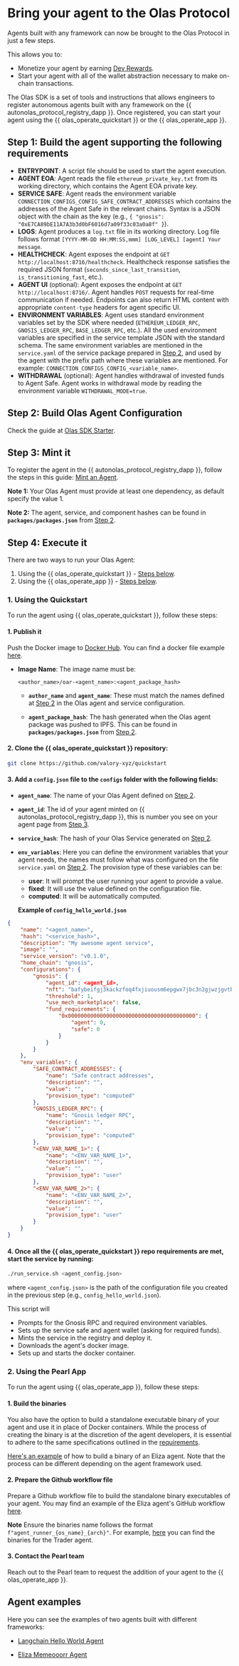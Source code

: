 # Bring your agent to the Olas Protocol

Agents built with any framework can now be brought to the Olas Protocol in just a few steps.

This allows you to:

- Monetize your agent by earning [Dev Rewards](https://open-autonomy.docs.autonolas.tech/protocol/tokenomics/).
- Start your agent with all of the wallet abstraction necessary to make on-chain transactions.

The Olas SDK is a set of tools and instructions that allows engineers to register autonomous agents built with any framework on the {{ autonolas_protocol_registry_dapp }}. Once registered, you can start your agent using the {{ olas_operate_quickstart }} or the {{ olas_operate_app }}.


## Step 1: Build the agent supporting the following requirements
- **ENTRYPOINT**: A script file should be used to start the agent execution.
- **AGENT EOA**: Agent reads the file `ethereum_private_key.txt` from its working directory, which contains the Agent EOA private key.
- **SERVICE SAFE**: Agent reads the environment variable `CONNECTION_CONFIGS_CONFIG_SAFE_CONTRACT_ADDRESSES` which contains the addresses of the Agent Safe in the relevant chains. Syntax is a JSON object with the chain as the key (e.g., `{ "gnosis": "0xE7CA89bE11A7A3b3d0bF6016d7a09f33c03a0a8f" }`).
- **LOGS**: Agent produces a `log.txt` file in its working directory. Log file follows format `[YYYY-MM-DD HH:MM:SS,mmm] [LOG_LEVEL] [agent] Your message`.
- **HEALTHCHECK**: Agent exposes the endpoint at `GET http://localhost:8716/healthcheck`. Healthcheck response satisfies the required JSON format (`seconds_since_last_transition`, `is_transitioning_fast`, etc.).
- **AGENT UI** (optional): Agent exposes the endpoint at `GET http://localhost:8716/`. Agent handles `POST` requests for real-time communication if needed. Endpoints can also return HTML content with appropriate `content-type` headers for agent specific UI.
- **ENVIRONMENT VARIABLES**: Agent uses standard environment variables set by the SDK where needed (`ETHEREUM_LEDGER_RPC`, `GNOSIS_LEDGER_RPC`, `BASE_LEDGER_RPC`, etc.). 
All the used environment variables are specified in the service template JSON with the standard schema.
The same environment variables are mentioned in the `service.yaml` of the service package prepared in [Step 2](#step-2-build-olas-agent-configuration), and used by the agent with the prefix path where these variables are mentioned. For example: `CONNECTION_CONFIGS_CONFIG_<variable_name>`.
- **WITHDRAWAL** (optional): Agent handles withdrawal of invested funds to Agent Safe. Agent works in withdrawal mode by reading the environment variable `WITHDRAWAL_MODE=true`.


## Step 2: Build Olas Agent Configuration
Check the guide at [Olas SDK Starter](https://github.com/valory-xyz/olas-sdk-starter/blob/main/README.md).


## Step 3: Mint it

To register the agent in the {{ autonolas_protocol_registry_dapp }}, follow the steps in this guide: [Mint an Agent](https://docs.autonolas.network/protocol/mint_packages_nfts/#mint-an-agent).

**Note 1:** Your Olas Agent must provide at least one dependency, as default specify the value 1. 

**Note 2:** The agent, service, and component hashes can be found in **`packages/packages.json`** from [Step 2](#step-2-build-olas-agent-configuration).


## Step 4: Execute it

There are two ways to run your Olas Agent:

1. Using the {{ olas_operate_quickstart }} - [Steps below](#1-using-the-quickstart).
2. Using the {{ olas_operate_app }} - [Steps below](#2-using-the-pearl-app).

### 1. Using the Quickstart
To run the agent using {{ olas_operate_quickstart }}, follow these steps:

#### 1. Publish it
Push the Docker image to [Docker Hub](https://hub.docker.com/).
You can find a docker file example [here](https://github.com/valory-xyz/langchain_hello_world/blob/main/Dockerfile).

- **Image Name**: The image name must be:

    ```
    <author_name>/oar-<agent_name>:<agent_package_hash>
    ```
    - **`author_name`** and **`agent_name`**: These must match the names defined at [Step 2](#step-2-build-olas-agent-configuration) in the Olas agent and service configuration.
    
    - **`agent_package_hash`**: The hash generated when the Olas agent package was pushed to IPFS. This can be found in **`packages/packages.json`** from [Step 2](#step-2-build-olas-agent-configuration).

#### 2. Clone the {{ olas_operate_quickstart }} repository:
   ```sh
   git clone https://github.com/valory-xyz/quickstart
   ```

#### 3. Add a `config.json` file to the `configs` folder with the following fields:

- **`agent_name`**: The name of your Olas Agent defined on [Step 2](#step-2-build-olas-agent-configuration).
- **`agent_id`**: The id of your agent minted on {{ autonolas_protocol_registry_dapp }}, this is number you see on your agent page from [Step 3](#step-3-mint-it).
- **`service_hash`**: The hash of your Olas Service generated on [Step 2](#step-2-build-olas-agent-configuration).
- **`env_variables`**: Here you can define the environment variables that your agent needs, the names must follow what was configured on the file `service.yaml` on [Step 2](#step-2-build-olas-agent-configuration). The provision type of these variables can be:
    - **user**: It will prompt the user running your agent to provide a value.
    - **fixed**: It will use the value defined on the configuration file.
    - **computed**: It will be automatically computed.

  **Example of `config_hello_world.json`**

```json
{
    "name": "<agent_name>",
    "hash": "<service_hash>",
    "description": "My awesome agent service",
    "image": "",
    "service_version": "v0.1.0",
    "home_chain": "gnosis",
    "configurations": {
        "gnosis": {
            "agent_id": <agent_id>,
            "nft": "bafybeifgj3kackzfoq4fxjiuousm6epgwx7jbc3n2gjwzjgvtbbz7fc3su",
            "threshold": 1,
            "use_mech_marketplace": false,
            "fund_requirements": {
                "0x0000000000000000000000000000000000000000": {
                    "agent": 0,
                    "safe": 0
                }
            }
        }
    },
    "env_variables": {
        "SAFE_CONTRACT_ADDRESSES": {
            "name": "Safe contract addresses",
            "description": "",
            "value": "",
            "provision_type": "computed"
        },
        "GNOSIS_LEDGER_RPC": {
            "name": "Gnosis ledger RPC",
            "description": "",
            "value": "",
            "provision_type": "computed"
        },
        "<ENV_VAR_NAME_1>": {
            "name": "<ENV_VAR_NAME_1>",
            "description": "",
            "value": "",
            "provision_type": "user"
        },
        "<ENV_VAR_NAME_2>": {
            "name": "<ENV_VAR_NAME_2>",
            "description": "",
            "value": "",
            "provision_type": "user"
        }
    }
}
```

#### 4. Once all the {{ olas_operate_quickstart }} repo requirements are met, start the service by running:
```sh
./run_service.sh <agent_config.json>
```
where `<agent_config.json>` is the path of the configuration file you created in the previous step (e.g., `config_hello_world.json`).

This script will

- Prompts for the Gnosis RPC and required environment variables.
- Sets up the service safe and agent wallet (asking for required funds).
- Mints the service in the registry and deploy it.
- Downloads the agent's docker image.
- Sets up and starts the docker container.


### 2. Using the Pearl App
To run the agent using {{ olas_operate_app }}, follow these steps:

#### 1. Build the binaries

You also have the option to build a standalone executable binary of your agent and use it in place of Docker containers. While the process of creating the binary is at the discretion of the agent developers, it is essential to adhere to the same specifications outlined in the [requirements](#step-1-build-the-agent-supporting-the-following-requirements).

[Here's an example](https://github.com/valory-xyz/agents-fun-eliza/blob/main/docs/binary_building.md) of how to build a binary of an Eliza agent. Note that the process can be different depending on the agent framework used.

#### 2. Prepare the Github workflow file

Prepare a Github workflow file to build the standalone binary executables of your agent.
You may find an example of the Eliza agent's GitHub workflow [here](https://github.com/valory-xyz/agents-fun-eliza/blob/main/.github/workflows/binary_builder.yaml).

**Note** Ensure the binaries name follows the format `f"agent_runner_{os_name}_{arch}"`. For example, [here](https://github.com/valory-xyz/trader/releases/tag/v0.0.101) you can find the binaries for the Trader agent.

#### 3. Contact the Pearl team
Reach out to the Pearl team to request the addition of your agent to the {{ olas_operate_app }}.

## Agent examples
Here you can see the examples of two agents built with different frameworks:

- [Langchain Hello World Agent](https://github.com/valory-xyz/langchain_hello_world)

- [Eliza Memeooorr Agent](https://github.com/valory-xyz/agents-fun-eliza)
